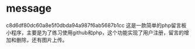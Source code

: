 # message
c8d6df80dc60a8e5f0dbda94a987f6ab5687b1cc
这是一款简单的php留言板小程序，主要是为了练习使用github和php，这个功能实现了用户注册，留言的增加和删除，还有图片上传。
